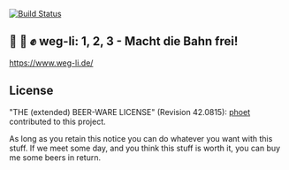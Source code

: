 [![Build Status](https://travis-ci.org/weg-li/weg-li.svg?branch=master)](https://travis-ci.org/weg-li/weg-li)

## 📸 📝 ✊ weg-li: 1, 2, 3 - Macht die Bahn frei!

https://www.weg-li.de/



## License

"THE (extended) BEER-WARE LICENSE" (Revision 42.0815): [phoet](mailto:ps@nofail.de) contributed to this project.

As long as you retain this notice you can do whatever you want with this stuff.
If we meet some day, and you think this stuff is worth it, you can buy me some beers in return.
